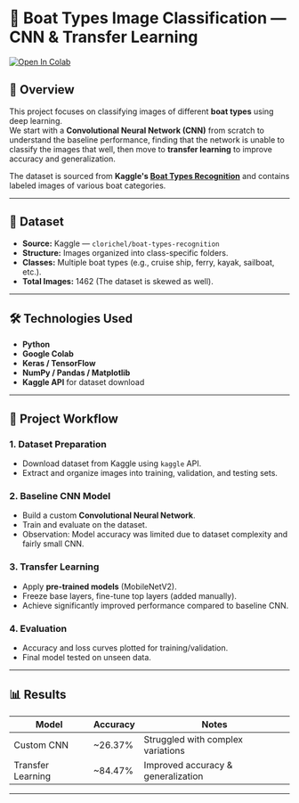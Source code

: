 # 🚤 Boat Types Image Classification — CNN & Transfer Learning

[![Open In Colab](https://colab.research.google.com/assets/colab-badge.svg)](https://colab.research.google.com/drive/1MrlMMuhv7SXHjloaKwUdtuDxpIDM5ZQ2?usp=sharing)

## 📌 Overview
This project focuses on classifying images of different **boat types** using deep learning.  
We start with a **Convolutional Neural Network (CNN)** from scratch to understand the baseline performance, finding that the network is unable to classify the images that well, then move to **transfer learning** to improve accuracy and generalization.

The dataset is sourced from **Kaggle's [Boat Types Recognition](https://www.kaggle.com/datasets/clorichel/boat-types-recognition)** and contains labeled images of various boat categories.

---

## 📂 Dataset
- **Source:** Kaggle — `clorichel/boat-types-recognition`
- **Structure:** Images organized into class-specific folders.
- **Classes:** Multiple boat types (e.g., cruise ship, ferry, kayak, sailboat, etc.).
- **Total Images:** 1462 (The dataset is skewed as well).

---

## 🛠️ Technologies Used
- **Python**
- **Google Colab**
- **Keras / TensorFlow**
- **NumPy / Pandas / Matplotlib**
- **Kaggle API** for dataset download

---

## 🚀 Project Workflow

### **1. Dataset Preparation**
- Download dataset from Kaggle using `kaggle` API.
- Extract and organize images into training, validation, and testing sets.

### **2. Baseline CNN Model**
- Build a custom **Convolutional Neural Network**.
- Train and evaluate on the dataset.
- Observation: Model accuracy was limited due to dataset complexity and fairly small CNN.

### **3. Transfer Learning**
- Apply **pre-trained models** (MobileNetV2).
- Freeze base layers, fine-tune top layers (added manually).
- Achieve significantly improved performance compared to baseline CNN.

### **4. Evaluation**
- Accuracy and loss curves plotted for training/validation.
- Final model tested on unseen data.

---

## 📊 Results
| Model               | Accuracy | Notes                               |
|---------------------|----------|-------------------------------------|
| Custom CNN          | ~26.37%     | Struggled with complex variations   |
| Transfer Learning   | ~84.47%     | Improved accuracy & generalization  |

---
